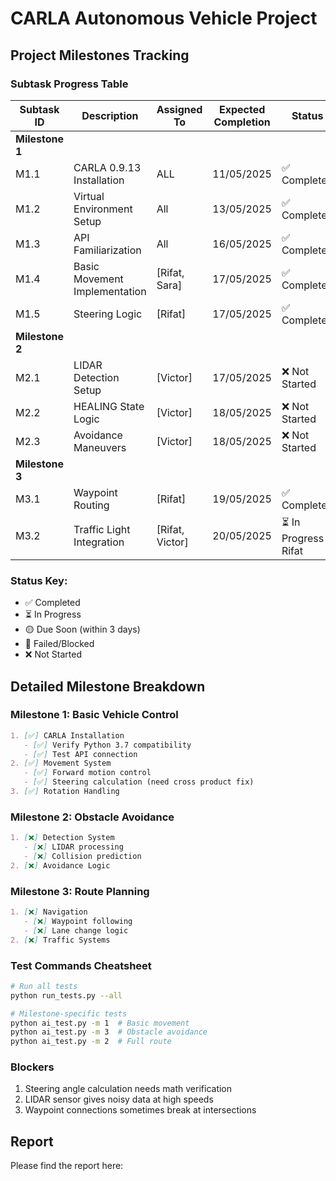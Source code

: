 # CARLA Autonomous Vehicle Project

## Project Milestones Tracking

### Subtask Progress Table

| Subtask ID | Description | Assigned To     | Expected Completion | Status | Notes |
|------------|-------------|-----------------|---------------------|--------|-------|
| **Milestone 1** | |                 |                     | | |
| M1.1 | CARLA 0.9.13 Installation | ALL             | 11/05/2025          | ✅ Completed | Python 3.7 verified |
| M1.2 | Virtual Environment Setup | All             | 13/05/2025          | ✅ Completed | Need test scripts |
| M1.3 | API Familiarization | All             | 16/05/2025          | ✅ Completed | manual_control.py issues |
| M1.4 | Basic Movement Implementation | [Rifat, Sara]   | 17/05/2025          | ✅ Completed | Speed control working |
| M1.5 | Steering Logic | [Rifat]         | 17/05/2025          | ✅ Completed | Excercise route finished |
| **Milestone 2** | |                 |                     | | |
| M2.1 | LIDAR Detection Setup | [Victor]        | 17/05/2025          | ❌ Not Started | |
| M2.2 | HEALING State Logic | [Victor]        | 18/05/2025          | ❌ Not Started | |
| M2.3 | Avoidance Maneuvers | [Victor]        | 18/05/2025          | ❌ Not Started | |
| **Milestone 3** | |                 |                     | | |
| M3.1 | Waypoint Routing | [Rifat]         | 19/05/2025          | ✅ Completed | Waiting for milestone 2 |
| M3.2 | Traffic Light Integration | [Rifat, Victor] | 20/05/2025          | ⏳ In Progress Rifat | Need Lidar implementation |

### Status Key:
- ✅ Completed
- ⏳ In Progress
- 🟡 Due Soon (within 3 days)
- 🔴 Failed/Blocked
- ❌ Not Started

## Detailed Milestone Breakdown

### Milestone 1: Basic Vehicle Control
```markdown
1. [✅] CARLA Installation
   - [✅] Verify Python 3.7 compatibility
   - [✅] Test API connection
2. [✅] Movement System
   - [✅] Forward motion control
   - [✅] Steering calculation (need cross product fix)
3. [✅] Rotation Handling
```

### Milestone 2: Obstacle Avoidance
```markdown
1. [❌] Detection System
   - [❌] LIDAR processing
   - [❌] Collision prediction
2. [❌] Avoidance Logic
```

### Milestone 3: Route Planning
```markdown
1. [❌] Navigation
   - [❌] Waypoint following
   - [❌] Lane change logic
2. [❌] Traffic Systems
```

### Test Commands Cheatsheet
```bash
# Run all tests
python run_tests.py --all

# Milestone-specific tests
python ai_test.py -m 1  # Basic movement
python ai_test.py -m 3  # Obstacle avoidance
python ai_test.py -m 2  # Full route
```
### Blockers
1. Steering angle calculation needs math verification
2. LIDAR sensor gives noisy data at high speeds
3. Waypoint connections sometimes break at intersections

## Report

Please find the report here: 
